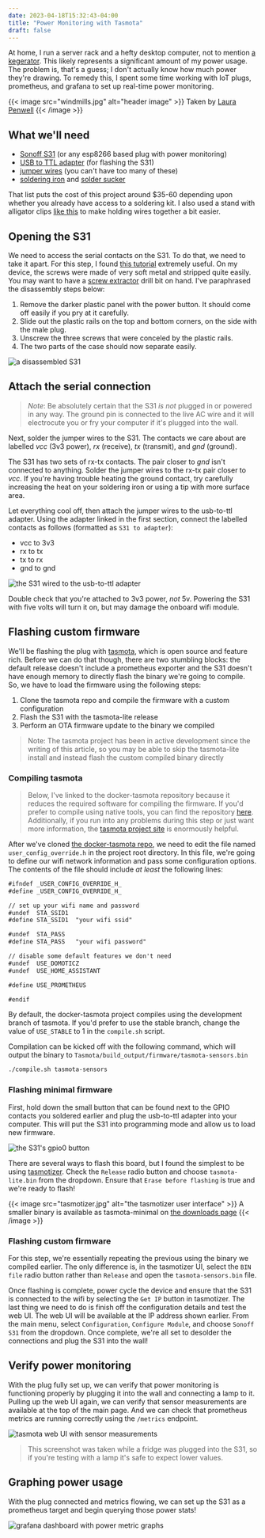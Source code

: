 ```yaml
---
date: 2023-04-18T15:32:43-04:00
title: "Power Monitoring with Tasmota"
draft: false
---
```

At home, I run a server rack and a hefty desktop computer, not to mention [a kegerator](https://subtlepseudonym.com/series/seltzer). This likely represents a significant amount of my power usage. The problem is, that's a guess; I don't actually know how much power they're drawing. To remedy this, I spent some time working with IoT plugs, prometheus, and grafana to set up real-time power monitoring.

{{< image src="windmills.jpg" alt="header image" >}}
Taken by [Laura Penwell](https://www.pexels.com/@laura-penwell-309923/)
{{< /image >}}

## What we'll need
- [Sonoff S31](https://sonoff.tech/product/smart-plugs/s31-s31lite/) (or any esp8266 based plug with power monitoring)
- [USB to TTL adapter](https://www.amazon.com/IZOKEE-CP2102-Converter-Adapter-Downloader/dp/B07D6LLX19) (for flashing the S31)
- [jumper wires](https://www.amazon.com/EDGELEC-cables-alambre-Dupont-colores/dp/B07GD2BWPY) (you can't have too many of these)
- [soldering iron](https://www.amazon.com/Liouhoum-Auto-Sleep-Adjustable-Temperature-Thermostatic/dp/B08PZBPXLZ) and [solder sucker](https://www.amazon.com/Teenitor-Solder-Sucker-Desoldering-Removal/dp/B0739LXQ6N)

That list puts the cost of this project around $35-60 depending upon whether you already have access to a soldering kit. I also used a stand with alligator clips [like this](https://www.amazon.com/Double-Third-Clamp-Alligator-Magnifying/dp/B006ZBJU04) to make holding wires together a bit easier.

## Opening the S31
We need to access the serial contacts on the S31. To do that, we need to take it apart. For this step, I found [this tutorial](http://www.phreakmonkey.com/2018/01/sonoff-s31-disassemble-and-flash.html) extremely useful. On my device, the screws were made of very soft metal and stripped quite easily. You may want to have a [screw extractor](https://www.lowes.com/n/how-to/remove-a-stripped-or-broken-screw) drill bit on hand. I've paraphrased the disassembly steps below:

1. Remove the darker plastic panel with the power button. It should come off easily if you pry at it carefully.
2. Slide out the plastic rails on the top and bottom corners, on the side with the male plug.
3. Unscrew the three screws that were conceled by the plastic rails.
4. The two parts of the case should now separate easily.

![a disassembled S31](disassembled.jpg)

## Attach the serial connection
>*Note*: Be absolutely certain that the S31 *is not* plugged in or powered in any way. The ground pin is connected to the live AC wire and it will electrocute you or fry your computer if it's plugged into the wall.

Next, solder the jumper wires to the S31. The contacts we care about are labelled *vcc* (3v3 power), *rx* (receive), *tx* (transmit), and *gnd* (ground).

The S31 has two sets of rx-tx contacts. The pair closer to *gnd* isn't connected to anything. Solder the jumper wires to the rx-tx pair closer to *vcc*. If you're having trouble heating the ground contact, try carefully increasing the heat on your soldering iron or using a tip with more surface area.

Let everything cool off, then attach the jumper wires to the usb-to-ttl adapter. Using the adapter linked in the first section, connect the labelled contacts as follows (formatted as `S31 to adapter`):
- vcc to 3v3
- rx to tx
- tx to rx
- gnd to gnd

![the S31 wired to the usb-to-ttl adapter](adapter-connected.jpg)

Double check that you're attached to 3v3 power, *not* 5v. Powering the S31 with five volts will turn it on, but may damage the onboard wifi module.

## Flashing custom firmware
We'll be flashing the plug with [tasmota](https://tasmota.github.io/docs/), which is open source and feature rich. Before we can do that though, there are two stumbling blocks: the default release doesn't include a prometheus exporter and the S31 doesn't have enough memory to directly flash the binary we're going to compile. So, we have to load the firmware using the following steps:

1. Clone the tasmota repo and compile the firmware with a custom configuration
2. Flash the S31 with the tasmota-lite release
3. Perform an OTA firmware update to the binary we compiled

>Note: The tasmota project has been in active development since the writing of this article, so you may be able to skip the tasmota-lite install and instead flash the custom compiled binary directly

### Compiling tasmota
>Below, I've linked to the docker-tasmota repository because it reduces the required software for compiling the firmware. If you'd prefer to compile using native tools, you can find the repository [here](https://github.com/arendst/tasmota). Additionally, if you run into any problems during this step or just want more information, the [tasmota project site](https://tasmota.github.io/docs/) is enormously helpful.

After we've cloned [the docker-tasmota repo](https://github.com/tasmota/docker-tasmota), we need to edit the file named `user_config_override.h` in the project root directory. In this file, we're going to define our wifi network information and pass some configuration options. The contents of the file should include _at least_ the following lines:

```markdown
#ifndef _USER_CONFIG_OVERRIDE_H_
#define _USER_CONFIG_OVERRIDE_H_

// set up your wifi name and password
#undef  STA_SSID1
#define STA_SSID1  "your wifi ssid"

#undef  STA_PASS
#define STA_PASS   "your wifi password"

// disable some default features we don't need
#undef  USE_DOMOTICZ
#undef  USE_HOME_ASSISTANT

#define USE_PROMETHEUS

#endif
```

By default, the docker-tasmota project compiles using the development branch of tasmota. If you'd prefer to use the stable branch, change the value of `USE_STABLE` to 1 in the `compile.sh` script.

Compilation can be kicked off with the following command, which will output the binary to `Tasmota/build_output/firmware/tasmota-sensors.bin`
```bash
./compile.sh tasmota-sensors
```

### Flashing minimal firmware
First, hold down the small button that can be found next to the GPIO contacts you soldered earlier and plug the usb-to-ttl adapter into your computer. This will put the S31 into programming mode and allow us to load new firmware.

![the S31's gpio0 button](gpio0-button.jpg)

There are several ways to flash this board, but I found the simplest to be using [tasmotizer](https://github.com/tasmota/tasmotizer). Check the `Release` radio button and choose `tasmota-lite.bin` from the dropdown. Ensure that `Erase before flashing` is true and we're ready to flash!

{{< image src="tasmotizer.jpg" alt="the tasmotizer user interface" >}}
A smaller binary is available as tasmota-minimal on [the downloads page](http://ota.tasmota.com/tasmota/release/)
{{< /image >}}

### Flashing custom firmware
For this step, we're essentially repeating the previous using the binary we compiled earlier. The only difference is, in the tasmotizer UI, select the `BIN file` radio button rather than `Release` and open the `tasmota-sensors.bin` file.

Once flashing is complete, power cycle the device and ensure that the S31 is connected to the wifi by selecting the `Get IP` button in tasmotizer. The last thing we need to do is finish off the configuration details and test the web UI. The web UI will be available at the IP address shown earlier. From the main menu, select `Configuration`, `Configure Module`, and choose `Sonoff S31` from the dropdown. Once complete, we're all set to desolder the connections and plug the S31 into the wall!

## Verify power monitoring
With the plug fully set up, we can verify that power monitoring is functioning properly by plugging it into the wall and connecting a lamp to it. Pulling up the web UI again, we can verify that sensor measurements are available at the top of the main page. And we can check that prometheus metrics are running correctly using the `/metrics` endpoint.

![tasmota web UI with sensor measurements](tasmota-ui.jpg)

>This screenshot was taken while a fridge was plugged into the S31, so if you're testing with a lamp it's safe to expect lower values.

## Graphing power usage
With the plug connected and metrics flowing, we can set up the S31 as a prometheus target and begin querying those power stats!

![grafana dashboard with power metric graphs](grafana.jpg)
